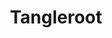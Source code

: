 ---
layout: item
title: Tangleroot
item-id: 20661
datatable: true
id: 20661
name: "Tangleroot"
members: true
lowalch: 0
highalch: 0
examine: "Don't be hasty."
monsters:
  - id: 8583
    name: "Hespori"
    members: true
    combat_level: 284
    wiki_url: "https://oldschool.runescape.wiki/w/Hespori"
    drops:
      - quantity: "1"
        rarity: 0.00018604651162790697
        drop_requirements: null
---